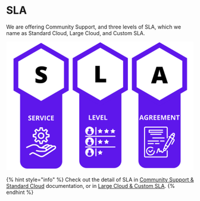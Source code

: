 # SLA

We are offering Community Support, and three levels of SLA, which we name as Standard Cloud, Large Cloud, and Custom SLA.

![](<../../.gitbook/assets/image (161).png>)

{% hint style="info" %}
Check out the detail of SLA in [Community Support & Standard Cloud](community-support.md) documentation, or in [Large Cloud & Custom SLA](large-cloud-and-custom-sla.md).
{% endhint %}

